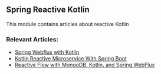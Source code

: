 ## Spring Reactive Kotlin

This module contains articles about reactive Kotlin

### Relevant Articles:
- [Spring Webflux with Kotlin](https://www.baeldung.com/spring-webflux-kotlin)
- [Kotlin Reactive Microservice With Spring Boot](https://www.baeldung.com/spring-boot-kotlin-reactive-microservice)
- [Reactive Flow with MongoDB, Kotlin, and Spring WebFlux](https://www.baeldung.com/kotlin-mongodb-spring-webflux)